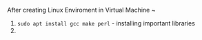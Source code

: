 After creating Linux Enviroment in Virtual Machine ~

1. `sudo apt install gcc make perl` - installing important libraries
2. 
